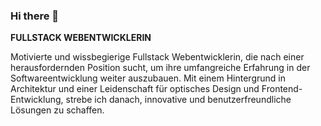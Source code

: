 ### Hi there 👋

<!--
**alaana21DCI/alaana21DCI** is a ✨ _special_ ✨ repository because its `README.md` (this file) appears on your GitHub profile.

Here are some ideas to get you started:

- 🔭 I’m currently working on ...
- 🌱 I’m currently learning ...
- 👯 I’m looking to collaborate on ...
- 🤔 I’m looking for help with ...
- 💬 Ask me about ...
- 📫 How to reach me: ...
- 😄 Pronouns: ...
- ⚡ Fun fact: ...
-->

**FULLSTACK WEBENTWICKLERIN**

Motivierte und wissbegierige Fullstack Webentwicklerin, die nach einer herausfordernden Position sucht, um ihre umfangreiche Erfahrung in der Softwareentwicklung weiter auszubauen. Mit einem Hintergrund in Architektur und einer Leidenschaft für optisches Design und Frontend-Entwicklung, strebe ich danach, innovative und benutzerfreundliche Lösungen zu schaffen.


